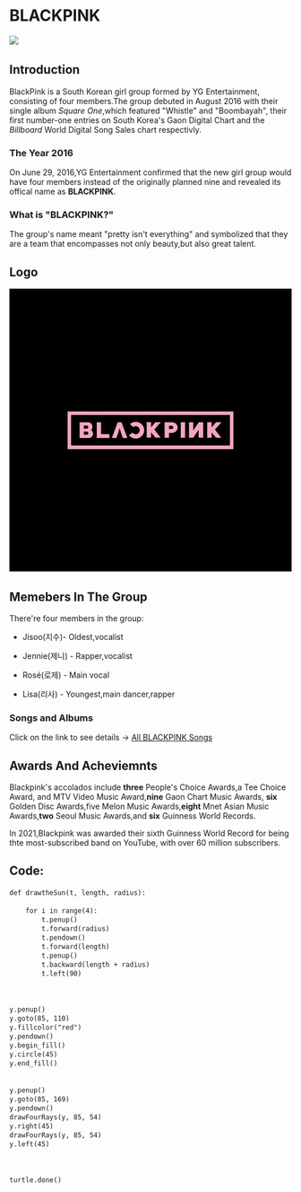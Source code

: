  #  BLACKPINK
 
 ![](https://static.wikia.nocookie.net/ladygaga/images/9/9a/Blackpink.jpg/revision/latest?cb=20200422160824)
 
 ## Introduction
 BlackPink is a South Korean girl group formed by YG Entertainment, consisting of four members.The group 
 debuted in August 2016 with their single album _Square One_,which featured "Whistle" and "Boombayah", 
 their first number-one entries on South Korea's Gaon Digital Chart and the _Billboard_ World Digital
 Song Sales chart respectivly. 
 
 ### The Year 2016 
 On June 29, 2016,YG Entertainment confirmed that the new girl group would have four members instead
 of the originally planned nine and revealed its offical name as **BLACKPINK**.
 
 ### What is "BLACKPINK?" 
 The group's name meant "pretty isn't everything" and symbolized that they are a team that encompasses not
 only beauty,but also great talent. 
 
 ## Logo 
 
 ![](https://github.com/AngelS28/AngelS28/blob/main/image/blackPink_logo.jpeg)
 
 ## Memebers In The Group 
 There're four members in the group: 
* Jisoo(지수)- Oldest,vocalist

* Jennie(제니) - Rapper,vocalist

* Rosé(로제) - Main vocal

* Lisa(리사) - Youngest,main dancer,rapper 

### Songs and Albums 

Click on the link to see details -> [All BLACKPINK Songs](https://www.hypable.com/blackpink-song-album-complete-guide/)

## Awards And Acheviemnts 
Blackpink's accolados include **three** People's Choice Awards,a Tee Choice Award, and MTV Video Music Award,**nine** Gaon Chart Music Awards, **six** Golden Disc Awards,five Melon Music Awards,**eight** Mnet Asian Music Awards,**two** Seoul Music Awards,and **six** Guinness World Records.

In 2021,Blackpink was awarded their sixth Guinness World Record for being thte most-subscribed band on YouTube, with over 60 million subscribers. 





## Code:
```
def drawtheSun(t, length, radius):
      
    for i in range(4):
        t.penup()
        t.forward(radius)
        t.pendown()
        t.forward(length)
        t.penup()
        t.backward(length + radius)
        t.left(90)
  
  

y.penup()
y.goto(85, 110)
y.fillcolor("red")
y.pendown()
y.begin_fill()
y.circle(45)
y.end_fill()
  

y.penup()
y.goto(85, 169)
y.pendown()
drawFourRays(y, 85, 54)
y.right(45)
drawFourRays(y, 85, 54)
y.left(45)

  

turtle.done()

```


